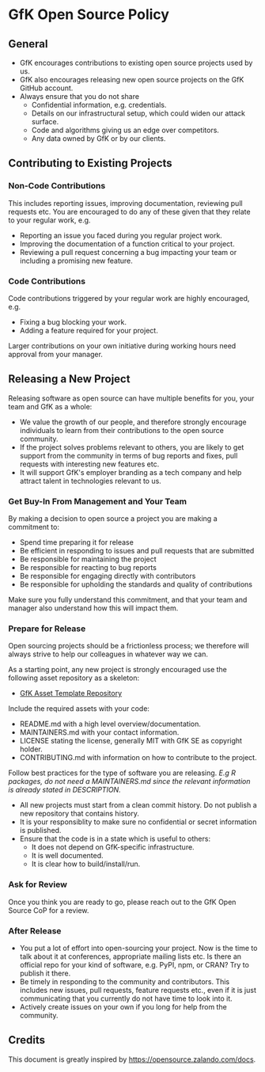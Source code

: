 # GfK Open Source Policy

## General

-   GfK encourages contributions to existing open source projects used by us.
-   GfK also encourages releasing new open source projects on the GfK GitHub account.
-   Always ensure that you do not share
    -   Confidential information, e.g. credentials.
    -   Details on our infrastructural setup, which could widen our attack surface.
    -   Code and algorithms giving us an edge over competitors.
    -   Any data owned by GfK or by our clients.

## Contributing to Existing Projects

### Non-Code Contributions

This includes reporting issues, improving documentation, reviewing pull requests etc. You are encouraged to do any of these given that they relate to your regular work, e.g.

-   Reporting an issue you faced during you regular project work.
-   Improving the documentation of a function critical to your project.
-   Reviewing a pull request concerning a bug impacting your team or including a promising new feature.

### Code Contributions

Code contributions triggered by your regular work are highly encouraged, e.g.

-   Fixing a bug blocking your work.
-   Adding a feature required for your project.

Larger contributions on your own initiative during working hours need approval from your manager.

## Releasing a New Project

Releasing software as open source can have multiple benefits for you, your team and GfK as a whole:

-   We value the growth of our people, and therefore strongly encourage individuals to learn from their contributions to the open source community.
-   If the project solves problems relevant to others, you are likely to get support from the community in terms of bug reports and fixes, pull requests with interesting new features etc.
-   It will support GfK's employer branding as a tech company and help attract talent in technologies relevant to us.

### Get Buy-In From Management and Your Team

By making a decision to open source a project you are making a commitment to:
- Spend time preparing it for release
- Be efficient in responding to issues and pull requests that are submitted
- Be responsible for maintaining the project
- Be responsible for reacting to bug reports
- Be responsible for engaging directly with contributors
- Be responsible for upholding the standards and quality of contributions

Make sure you fully understand this commitment, and that your team and manager also understand how this will impact them.

### Prepare for Release

Open sourcing projects should be a frictionless process; we therefore will always strive to help our colleagues in whatever way we can.

As a starting point, any new project is strongly encouraged use the following asset repository as a skeleton:
- [GfK Asset Template Repository](https://github.com/gfkse/template)


Include the required assets with your code:
-   README.md with a high level overview/documentation.
-   MAINTAINERS.md with your contact information.
-   LICENSE stating the license, generally MIT with GfK SE as copyright holder.
-   CONTRIBUTING.md with information on how to contribute to the project.

Follow best practices for the type of software you are releasing.
*E.g R packages, do not need a MAINTAINERS.md since the relevant information is already stated in DESCRIPTION.*

-   All new projects must start from a clean commit history. Do not publish a new repository that contains history.
-   It is your responsiblity to make sure no confidential or secret information is published.
-   Ensure that the code is in a state which is useful to others:
    -   It does not depend on GfK-specific infrastructure.
    -   It is well documented.
    -   It is clear how to build/install/run.

### Ask for Review

Once you think you are ready to go, please reach out to the GfK Open Source CoP for a review.

### After Release

-   You put a lot of effort into open-sourcing your project. Now is the time to talk about it at conferences, appropriate mailing lists etc. Is there an official repo for your kind of software, e.g. PyPI, npm, or CRAN? Try to publish it there.
-   Be timely in responding to the community and contributors. This includes new issues, pull requests, feature requests etc., even if it is just communicating that you currently do not have time to look into it.
-   Actively create issues on your own if you long for help from the community.

## Credits
This document is greatly inspired by <https://opensource.zalando.com/docs>.